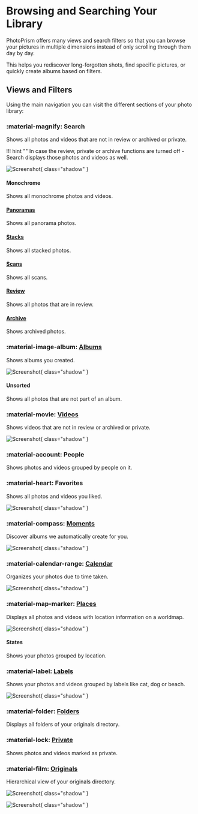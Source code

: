 # Browsing and Searching Your Library

PhotoPrism offers many views and search filters so that you can browse your pictures in multiple dimensions
instead of only scrolling through them day by day.

This helps you rediscover long-forgotten shots, find specific pictures, or quickly create albums based on filters.

## Views and Filters

Using the main navigation you can visit the different sections of your photo library:

### :material-magnify: Search

Shows all photos and videos that are not in review or archived or private.

!!! hint ""
    In case the review, private or archive functions are turned off - Search displays those photos and videos as well.

![Screenshot](img/search-section.jpg){ class="shadow" }

#### Monochrome
Shows all monochrome photos and videos.

#### [Panoramas](panoramas.md)
Shows all panorama photos.

#### [Stacks](stacks.md)
Shows all stacked photos.

#### [Scans](scans.md)
Shows all scans.

#### [Review](review.md)
Shows all photos that are in review.

#### [Archive](archive.md)
Shows archived photos.

### :material-image-album: [Albums](albums.md)
Shows albums you created.

![Screenshot](img/albums.jpg){ class="shadow" }

#### Unsorted
Shows all photos that are not part of an album.

### :material-movie: [Videos](video.md)
Shows videos that are not in review or archived or private.

![Screenshot](img/videos.jpg){ class="shadow" }

### :material-account: People
Shows photos and videos grouped by people on it.

### :material-heart: Favorites
Shows all photos and videos you liked.

![Screenshot](img/favorites.jpg){ class="shadow" }

### :material-compass: [Moments](moments.md)
Discover albums we automatically create for you.

![Screenshot](img/moments.jpg){ class="shadow" }

### :material-calendar-range: [Calendar](calendar.md)
Organizes your photos due to time taken.

![Screenshot](img/calendar.jpg){ class="shadow" }

### :material-map-marker: [Places](places.md)
Displays all photos and videos with location information on a worldmap.

![Screenshot](img/places.jpg){ class="shadow" }

#### States
Shows your photos grouped by location.

### :material-label: [Labels](labels.md)
Shows your photos and videos grouped by labels like cat, dog or beach.

![Screenshot](img/labels.jpg){ class="shadow" }

### :material-folder: [Folders](folders.md)
Displays all folders of your originals directory.

### :material-lock: [Private](private.md)
Shows photos and videos marked as private.

### :material-film: [Originals](../library/files.md)
Hierarchical view of your originals directory.

![Screenshot](img/originals.jpg){ class="shadow" }

![Screenshot](img/originals2.jpg){ class="shadow" }




    
